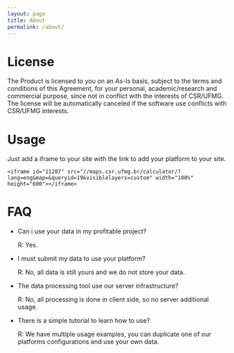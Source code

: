 ```yaml
---
layout: page
title: About
permalink: /about/
---
```


# License

The Product is licensed to you on an As-Is basis, subject to the terms and conditions of this Agreement, for your personal, academic/research and commercial purpose, since not in conflict with the interests of CSR/UFMG. The license will be automatically canceled if the software use conflicts with CSR/UFMG interests.

# Usage

Just add a iframe to your site with the link to add your platform to your site.

```
<iframe id="11287" src="//maps.csr.ufmg.br/calculator/?lang=eng&map=&queryid=19&visiblelayers=custom" width="100%" height="600"></iframe>
```

# FAQ

- Can i use your data in my profitable project?

   R: Yes.

- I must submit my data to use your platform?
 
   R: No, all data is still yours and we do not store your data.

- The data processing tool use our server infrastructure?
 
   R: No, all processing is done in client side, so no server additional usage.

- There is a simple tutorial to learn how to use?
 
   R: We have multiple usage examples, you can duplicate one of our platforms configurations and use your own data.
